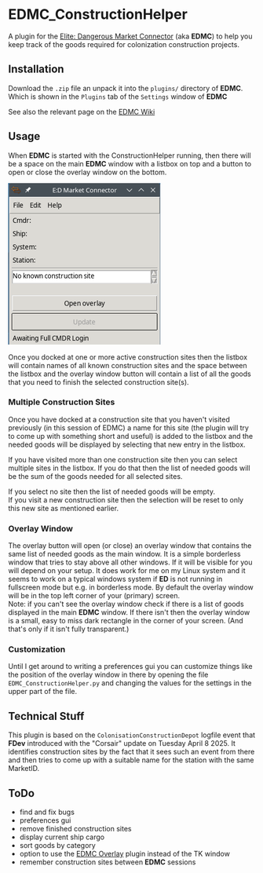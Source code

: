 # EDMC_ConstructionHelper

A plugin for the [Elite: Dangerous Market Connector](https://github.com/EDCD/EDMarketConnector) (aka **EDMC**) to help you keep track of the goods required for
colonization construction projects.

## Installation

Download the `.zip` file an unpack it into the `plugins/` directory of **EDMC**. Which is shown in the `Plugins` tab of the `Settings` window of **EDMC**

See also the relevant page on the [EDMC Wiki](https://github.com/EDCD/EDMarketConnector/wiki/Plugins)

## Usage
 
When **EDMC** is started with the ConstructionHelper running, then there will be a space on the main **EDMC** window with a listbox on top and a button 
to open or close the overlay window on the bottom. 

![Screenshot of empty EDMC main window](doc/EDMC_Main.png)

Once you docked at one or more active construction sites then the listbox will contain names of all known construction sites and the space between the 
listbox and the overlay window button will contain a list of all the goods that you need to finish the selected construction site(s).

### Multiple Construction Sites

Once you have docked at a construction site that you haven't visited previously (in this session of EDMC) a name for this site (the plugin will try to come 
up with something short and useful) is added to the listbox and the needed goods will be displayed by selecting that new entry in the listbox.

If you have visited more than one construction site then you can select multiple sites in the listbox. If you do that then the list of needed goods will be 
the sum of the goods needed for all selected sites.

If you select no site then the list of needed goods will be empty.\
If you visit a new construction site then the selection will be reset to only this new site as mentioned earlier.

### Overlay Window

The overlay button will open (or close) an overlay window that contains the same list of needed goods as the main window. It is a simple borderless window that
tries to stay above all other windows. If it will be visible for you will depend on your setup. It does work for me on my Linux system and it seems to work 
on a typical windows system if **ED** is not running in fullscreen mode but e.g. in borderless mode. By default the overlay window will be in the top left corner 
of your (primary) screen.\
Note: if you can't see the overlay window check if there is a list of goods displayed in the main **EDMC** window. If there isn't then the overlay window is a 
small, easy to miss dark rectangle in the corner of your screen. (And that's only if it isn't fully transparent.)

### Customization

Until I get around to writing a preferences gui you can customize things like the position of the overlay window in there by 
opening the file `EDMC_ConstructionHelper.py` and changing the values for the settings in the upper part of the file.

## Technical Stuff

This plugin is based on the `ColonisationConstructionDepot` logfile event that **FDev** introduced with the "Corsair" update on Tuesday April 8 2025.
It identifies construction sites by the fact that it sees such an event from there and then tries to come up with a suitable name for the station with the same 
MarketID. 

## ToDo 

- find and fix bugs
- preferences gui
- remove finished construction sites
- display current ship cargo
- sort goods by category
- option to use the [EDMC Overlay](https://github.com/inorton/EDMCOverlay) plugin instead of the TK window
- remember construction sites between **EDMC** sessions
